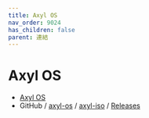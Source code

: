```yaml
---
title: Axyl OS
nav_order: 9024
has_children: false
parent: 連結
---
```



# Axyl OS

* [Axyl OS](https://axylos.org/)
* GitHub / [axyl-os](https://github.com/axyl-os) / [axyl-iso](https://github.com/axyl-os/axyl-iso) / [Releases](https://github.com/axyl-os/axyl-iso/releases)


